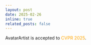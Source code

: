 ```yaml
---
layout: post
date: 2025-02-26
inline: true
related_posts: false
---
```


 AvatarArtist is accepted to <span style="color: orange;">CVPR 2025</span>.

